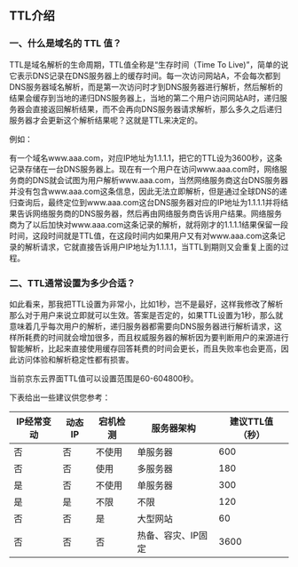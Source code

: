 ## **TTL介绍** 

### **一、什么是域名的 TTL 值？**

TTL是域名解析的生命周期，TTL值全称是“生存时间（Time To Live)”，简单的说它表示DNS记录在DNS服务器上的缓存时间。每一次访问网站A，不会每次都到DNS服务器域名解析，而是第一次访问时才到DNS服务器进行解析，然后解析的结果会缓存到当地的递归DNS服务器上，当地的第二个用户访问网站A时，递归服务器会直接返回解析结果，而不会再向DNS服务器请求解析，那么多久之后递归服务器才会更新这个解析结果呢？这就是TTL来决定的。

例如：

有一个域名www.aaa.com，对应IP地址为1.1.1.1，把它的TTL设为3600秒，这条记录存储在一台DNS服务器上。现在有一个用户在访问www.aaa.com时，网络服务商的DNS就会试图为用户解析www.aaa.com，当然网络服务商这台DNS服务器并没有包含www.aaa.com这条信息，因此无法立即解析，但是通过全球DNS的递归查询后，最终定位到www.aaa.com这台DNS服务器对应的IP地址为1.1.1.1并将结果告诉网络服务商的DNS服务器，然后再由网络服务商告诉用户结果。网络服务商为了以后加快对www.aaa.com这条记录的解析，就将刚才的1.1.1.1结果保留一段时间，这段时间就是TTL值，在这段时间内如果用户又有对www.aaa.com这条记录的解析请求，它就直接告诉用户IP地址为1.1.1.1，当TTL到期则又会重复上面的过程。

### **二、TTL通常设置为多少合适？**

如此看来，那我把TTL设置为非常小，比如1秒，岂不是最好，这样我修改了解析那么对于用户来说立即就可以生效。答案是否定的，如果TTL设置为1秒，那么就意味着几乎每次用户的解析，递归服务器都需要向DNS服务器进行解析请求，这样所耗费的时间就会增加很多，而且权威服务器的解析因为要判断用户的来源进行智能解析，比起来直接使用缓存回答耗费的时间会更长，而且失败率也会更高，因此访问体验和解析稳定性都有损害。

当前京东云界面TTL值可以设置范围是60-604800秒。

下表给出一些建议供您参考：

| IP经常变动 | 动态IP | 宕机检测 | 服务器架构         | 建议TTL值（秒） |
| ---------- | ------ | -------- | ------------------ | --------------- |
| 否         | 否     | 不使用   | 单服务器           | 600             |
| 否         | 否     | 使用     | 多服务器           | 180             |
| 是         | 否     | 不使用   | 单服务器           | 300             |
| 是         | 是     | 不限     | 不限               | 120             |
| 否         | 否     | 是       | 大型网站           | 60              |
| 否         | 否     | 否       | 热备、容灾、IP固定 | 3600            |

 